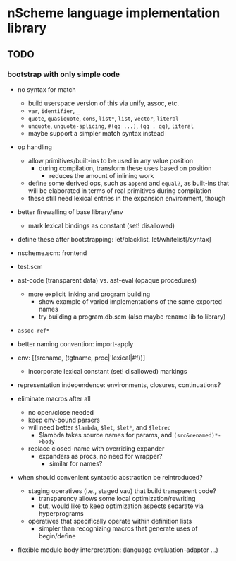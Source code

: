# nScheme language implementation library

## TODO

### bootstrap with only simple code

* no syntax for match
  * build userspace version of this via unify, assoc, etc.
  * `var`, `identifier`, `_`
  * `quote`, `quasiquote`, `cons`, `list*`, `list`, `vector`, `literal`
  * `unquote`, `unquote-splicing`, `#(qq ...)`, `(qq . qq)`, `literal`
  * maybe support a simpler match syntax instead

* op handling
  * allow primitives/built-ins to be used in any value position
    * during compilation, transform these uses based on position
      * reduces the amount of inlining work
  * define some derived ops, such as `append` and `equal?`, as built-ins that
    will be elaborated in terms of real primitives during compilation
  * these still need lexical entries in the expansion environment, though

* better firewalling of base library/env
  * mark lexical bindings as constant (set! disallowed)

* define these after bootstrapping: let/blacklist, let/whitelist[/syntax]

* nscheme.scm: frontend
* test.scm

* ast-code (transparent data) vs. ast-eval (opaque procedures)
  * more explicit linking and program building
    * show example of varied implementations of the same exported names
    * try building a program.db.scm (also maybe rename lib to library)

* `assoc-ref*`

* better naming convention: import-apply

* env: [(srcname, (tgtname, proc|'lexical|#f))]
  * incorporate lexical constant (set! disallowed) markings
* representation independence: environments, closures, continuations?
* eliminate macros after all
  * no open/close needed
  * keep env-bound parsers
  * will need better `$lambda`, `$let`, `$let*`, and `$letrec`
    * $lambda takes source names for params, and `(src&renamed)*->body`
  * replace closed-name with overriding expander
    * expanders as procs, no need for wrapper?
      * similar for names?

* when should convenient syntactic abstraction be reintroduced?
  * staging operatives (i.e., staged vau) that build transparent code?
    * transparency allows some local optimization/rewriting
    * but, would like to keep optimization aspects separate via hyperprograms
  * operatives that specifically operate within definition lists
    * simpler than recognizing macros that generate uses of begin/define

* flexible module body interpretation: (language evaluation-adaptor ...)

